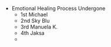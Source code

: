 - Emotional Healing Process Undergone
	- 1st Michael
	- 2nd Sky Blu
	- 3rd Manuela K.
	- 4th Jaksa
	-